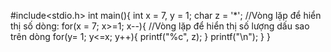 #include<stdio.h>
int main(){
    int x = 7, y = 1;
    char z = '*';
//Vòng lặp để hiển thị số dòng:
    for(x = 7; x>=1; x--){
//Vòng lặp để hiển thị số lượng dấu sao trên  dòng
        for(y= 1; y<=x; y++){
            printf("%c", z);
        }
        printf("\n");
    }
}

